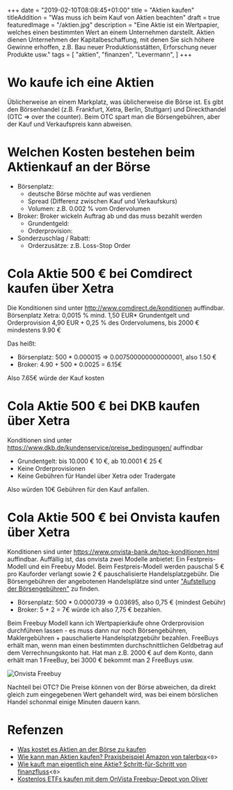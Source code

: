 +++
date = "2019-02-10T08:08:45+01:00"
title = "Aktien kaufen"
titleAddition = "Was muss ich beim Kauf von Aktien beachten"
draft = true
featuredImage = "/aktien.jpg"
description = "Eine Aktie ist ein Wertpapier, welches einen bestimmten Wert an einem Unternehmen darstellt. Aktien dienen Unternehmen der Kapitalbeschaffung, mit denen Sie sich höhere Gewinne erhoffen, z.B. Bau neuer Produktionsstätten, Erforschung neuer Produkte usw."
tags = [
    "aktien",
    "finanzen",
    "Levermann",
]
+++


# Wo kaufe ich eine Aktien

Üblicherweise an einem Markplatz, was üblicherweise die Börse ist.
Es gibt den Börsenhandel (z.B. Frankfurt, Xetra, Berlin, Stuttgarr) und Direckthandel (OTC => over the counter).
Beim OTC spart man die Börsengebühren, aber der Kauf und Verkaufspreis kann abweisen.

# Welchen Kosten bestehen beim Aktienkauf an der Börse

- Börsenplatz:
  - deutsche Börse möchte auf was verdienen
  - Spread (Differenz zwischen Kauf und Verkaufskurs)
  - Volumen: z.B. 0.002 % vom Ordervolumen
- Broker: Broker wickeln Auftrag ab und das muss bezahlt werden
  - Grundentgeld:
  - Orderprovision:
- Sonderzuschlag / Rabatt:
  - Orderzusätze: z.B. Loss-Stop Order


# Cola Aktie 500 € bei Comdirect kaufen über Xetra

Die Konditionen sind unter <http://www.comdirect.de/konditionen> auffindbar.
Börsenplatz Xetra: 0,0015 % mind. 1,50 EUR*
Grundentgelt und Orderprovision 4,90 EUR + 0,25 % des Ordervolumens, bis 2000 € mindestens 9.90 €


Das heißt:

- Börsenplatz: 500 * 0.000015 => 0.007500000000000001, also 1.50 €
- Broker: 4.90 + 500 * 0.0025 = 6.15€

Also 7.65€ würde der Kauf kosten


# Cola Aktie 500 € bei DKB kaufen über Xetra

Konditionen sind unter <https://www.dkb.de/kundenservice/preise_bedingungen/> auffindbar


- Grundentgelt: bis 10.000 € 10 €, ab 10.0001 € 25 €
- Keine Orderprovisionen
- Keine Gebühren für Handel über Xetra oder Tradergate

Also würden 10€ Gebühren für den Kauf anfallen.


# Cola Aktie 500 € bei Onvista kaufen über Xetra

Konditionen sind unter <https://www.onvista-bank.de/top-konditionen.html> auffindbar. Auffällig ist, das onvista zwei
Modelle anbietet: Ein Festpreis-Modell und ein Freebuy Model.
Beim Festpreis-Modell werden pauschal 5 € pro Kauforder verlangt sowie 2 € pauschalisierte Handelsplatzgebühr.
Die Börsengebühren der angebotenen Handelsplätze sind unter ["Aufstellung der Börsengebühren"](https://www.onvista-bank.de/files/dokumente/formulare/formularcenter/163-aufstellung-boersengebuehren.pdf "Aufstellung der Börsengebühren") zu finden.


- Börsenplatz: 500 * 0.0000739 => 0.03695, also 0,75 € (mindest Gebühr)
- Broker: 5 + 2 = 7€
würde ich also 7,75 € bezahlen.


Beim Freebuy Modell kann ich Wertpapierkäufe ohne Orderprovision durchführen lassen - es muss dann nur noch Börsengebühren, Maklergebühren + pauschalierte Handelsplatzgebühr bezahlen. FreeBuys erhält man, wenn man einen bestimmten durchschnittlichen Geldbetrag auf dem Verrechnungskonto hat.  Hat man z.B. 2000 € auf dem Konto, dann erhält man 1 FreeBuy, bei 3000 € bekommt man 2 FreeBuys usw.


<img src="/depot_onvista_freebuy.png" class="center" alt="Onvista Freebuy"/>
<div class="centerOnvista Freebuy</div>


- Börsenplatz: 500 * 0.0000739 => 0.03695, also 0.75 € (mindest Gebühr)
- Broker: 2 , da ich Freebuys verwende


würde ich also 2.75 € benötigen. Ein unschlagbares Angebot.


Es geht aber noch günstges: Man muss nicht über die Börse handeln, sondern kann dies auch außerbörslich ("OTC ...
over-the-counter") tun. Dabei würde die Börse nichts mehr verdienen und ich würde mir die 0,75 € sparen - und wäre damit
bei 2 €.

Nachteil bei OTC? Die Preise können von der Börse abweichen, da direkt gleich zum eingegebenen Wert gehandelt wird, was
bei einem börslichen Handel schonmal einige Minuten dauern kann.


# Refenzen

- [Was kostet es Aktien an der Börse zu kaufen](https://www.youtube.com/watch?v=xsPuUy62OBk "Was kostet es Aktien an der Börse zu kaufen")
- [Wie kann man Aktien kaufen? Praxisbeispiel Amazon von talerbox](https://www.youtube.com/watch?v=DN-4NuONp_M "Wie kann man Aktien kaufen? Praxisbeispiel Amazon von talerbox")<`0`>
- [Wie kauft man eigentlich eine Aktie? Schritt-für-Schritt von finanzfluss](https://www.youtube.com/watch?v=I1dznlke8ww "Wie kauft man eigentlich eine Aktie? Schritt-für-Schritt von finanzfluss")<`0`>
- [Kostenlos ETFs kaufen mit dem OnVista Freebuy-Depot von Oliver](https://frugalisten.de/fast-kostenlos-etfs-kaufen-onvista-freebuy-depot/ "Kostenlos ETFs kaufen mit dem OnVista Freebuy-Depot von Oliver")

